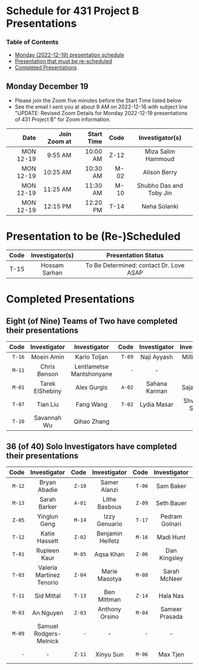 # Schedule for 431 Project B Presentations

### Table of Contents

- [Monday (2022-12-19) presentation schedule](#monday-december-19)
- [Presentation that must be re-scheduled](#presentation-to-be-re-scheduled)
- [Completed Presentations](#completed-presentations)

## Monday December 19

- Please join the Zoom five minutes before the Start Time listed below
- See the email I sent you at about 9 AM on 2022-12-16 with subject line "UPDATE: Revised Zoom Details for Monday 2022-12-19 presentations of 431 Project B" for Zoom information.

Date | Join Zoom at | Start Time | Code | Investigator(s) 
----: | ----: | ----: | ----: | :-----------------------------: 
MON 12-19 | 9:55 AM | 10:00 AM | Z-12 | Miza Salim Hammoud 
MON 12-19 | 10:25 AM | 10:30 AM | M-02 | Alison Berry 
MON 12-19 | 11:25 AM | 11:30 AM | M-10 | Shubho Das and Toby Jin 
MON 12-19 | 12:15 PM | 12:20 PM | T-14 | Neha Solanki 

# Presentation to be (Re-)Scheduled

Code | Investigator(s) | Presentation Status
----: | :-----------------------------: | :--------------------: 
T-15 | Hossam Sarhan | To Be Determined: contact Dr. Love ASAP

# Completed Presentations

## Eight (of Nine) Teams of Two have completed their presentations

Code | Investigator | Investigator | Code | Investigator | Investigator
---: | :-----: | :-----: | ---: | :-----: | :-----:
`T-16` | Moein Amin | Karlo Toljan | `T-09` | Naji Ayyash | Millie Zhou
`M-11` | Chris Benson | Lentlametse Mantshonyane | `-` | - | - 
`M-01` | Tarek ElShebiny | Alex Gurgis | `A-02` | Sahana Kannan | Sajan Patel 
`T-07` | Tian Liu | Fang Wang | `T-02` | Lydia Masar | Shwetank Singh
`T-10` | Savannah Wu | Qihao Zhang 

## 36 (of 40) Solo Investigators have completed their presentations

Code | Investigator | Code | Investigator | Code | Investigator | Code | Investigator 
---: | :-----: | ---: | :-----: | ---: | :-----: | ---: | :-----: 
`M-12` | Bryan Abadie | `Z-10` | Samer Alanzi | `T-06` | Sam Baker | `Z-07` | Jules Joel Bakhos 
`M-13` | Sarah Barker | `A-01` | Lithe Basbous | `Z-09` | Seth Bauer | `-` | -  
`Z-05` | Yinglun Geng | `M-14` | Izzy Genuario | `T-17` | Pedram Golnari | `Z-13` | Sarah Grabinski 
`T-12` | Katie Hassett | `Z-02` | Benjamin Heifetz | `M-16` | Madi Hunt | `M-15` | Naveen Kannan 
`T-01` | Rupleen Kaur | `M-05` | Aqsa Khan | `Z-06` | Dan Kingsley | `M-17` | Keisi Kotobelli
`T-03` | Valeria Martinez Tenorio | `Z-04` | Marie Masotya | `M-08` | Sarah McNeer | `T-04` | Emiko Miller 
`T-11` | Sid Mittal | `T-13` | Ben Mittman | `Z-14` | Hala Nas  | `Z-08` | Anya Nazarenko 
`M-03` | An Nguyen | `Z-03` | Anthony Orsino | `M-04` | Sameer Prasada | `Z-01` | Kim Robbins 
`M-09` | Samuel Rodgers-Melnick | `-` | - | `-` | - | `T-08` | Faruk Senturk 
`-`  | - | `Z-11` | Xinyu Sun | `M-06` | Max Tjen | `T-05` | Meredith Zhang 

